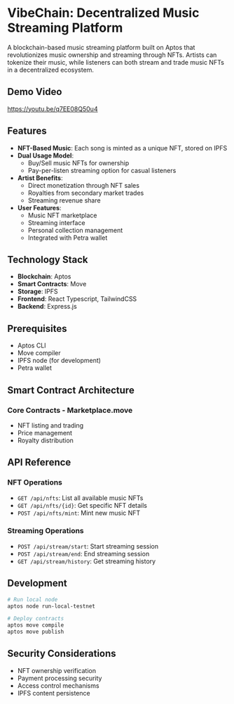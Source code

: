 # VibeChain: Decentralized Music Streaming Platform

A blockchain-based music streaming platform built on Aptos that revolutionizes music ownership and streaming through NFTs. Artists can tokenize their music, while listeners can both stream and trade music NFTs in a decentralized ecosystem.
## Demo Video
https://youtu.be/q7EE08Q50u4
## Features

- **NFT-Based Music**: Each song is minted as a unique NFT, stored on IPFS
- **Dual Usage Model**: 
  - Buy/Sell music NFTs for ownership
  - Pay-per-listen streaming option for casual listeners
- **Artist Benefits**:
  - Direct monetization through NFT sales
  - Royalties from secondary market trades
  - Streaming revenue share
- **User Features**:
  - Music NFT marketplace
  - Streaming interface
  - Personal collection management
  - Integrated with Petra wallet

## Technology Stack

- **Blockchain**: Aptos
- **Smart Contracts**: Move
- **Storage**: IPFS
- **Frontend**: React Typescript, TailwindCSS
- **Backend**: Express.js

## Prerequisites

- Aptos CLI
- Move compiler
- IPFS node (for development)
- Petra wallet
## Smart Contract Architecture

### Core Contracts - Marketplace.move
   - NFT listing and trading
   - Price management
   - Royalty distribution


## API Reference

### NFT Operations

- `GET /api/nfts`: List all available music NFTs
- `GET /api/nfts/{id}`: Get specific NFT details
- `POST /api/nfts/mint`: Mint new music NFT

### Streaming Operations

- `POST /api/stream/start`: Start streaming session
- `POST /api/stream/end`: End streaming session
- `GET /api/stream/history`: Get streaming history

## Development

```bash
# Run local node
aptos node run-local-testnet

# Deploy contracts
aptos move compile
aptos move publish

```

## Security Considerations

- NFT ownership verification
- Payment processing security
- Access control mechanisms
- IPFS content persistence
